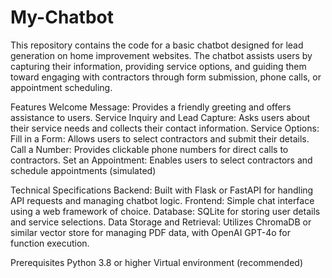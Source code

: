 # My-Chatbot
This repository contains the code for a basic chatbot designed for lead generation on home improvement websites. The chatbot assists users by capturing their information, providing service options, and guiding them toward engaging with contractors through form submission, phone calls, or appointment scheduling.

Features
Welcome Message: Provides a friendly greeting and offers assistance to users.
Service Inquiry and Lead Capture: Asks users about their service needs and collects their contact information.
Service Options:
Fill in a Form: Allows users to select contractors and submit their details.
Call a Number: Provides clickable phone numbers for direct calls to contractors.
Set an Appointment: Enables users to select contractors and schedule appointments (simulated)

Technical Specifications
Backend: Built with Flask or FastAPI for handling API requests and managing chatbot logic.
Frontend: Simple chat interface using a web framework of choice.
Database: SQLite for storing user details and service selections.
Data Storage and Retrieval: Utilizes ChromaDB or similar vector store for managing PDF data, with OpenAI GPT-4o for function execution.

Prerequisites
Python 3.8 or higher
Virtual environment (recommended)

